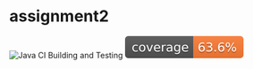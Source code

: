 # assignment2 
![Java CI Building and Testing](https://github.com/alecava41/assignment2/actions/workflows/build.yml/badge.svg) 
[![Coverage](.github/badges/jacoco.svg)](https://github.com/alecava41/assignment2/actions/workflows/build.yml)
